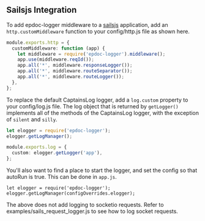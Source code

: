 ## Sailsjs Integration

To add epdoc-logger middleware to a [sailsjs](http://sailsjs.org) application, add an `http.customMiddleware` function
to your config/http.js file as shown here.

```typescript
module.exports.http = {
  customMiddleware: function (app) {
    let middleware = require('epdoc-logger').middleware();
    app.use(middleware.reqId());
    app.all('*', middleware.responseLogger());
    app.all('*', middleware.routeSeparator());
    app.all('*', middleware.routeLogger());
  },
};
```

To replace the default CaptainsLog logger, add a `log.custom` property to your config/log.js file. The log object that
is returned by `getLogger()` implements all of the methods of the CaptainsLog logger, with the exception of `silent` and
`silly`.

```typescript
let elogger = require('epdoc-logger');
elogger.getLogManager();

module.exports.log = {
  custom: elogger.getLogger('app'),
};
```

You'll also want to find a place to start the logger, and set the config so that autoRun is true. This can be done in
`app.js`.

```javacript
let elogger = require('epdoc-logger');
elogger.getLogManager(configOverrides.elogger);
```

The above does not add logging to socketio requests. Refer to examples/sails_request_logger.js to see how to log socket
requests.
